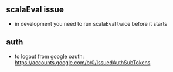 ## scalaEval issue

* in development you need to run scalaEval twice before it starts

## auth

* to logout from google oauth: https://accounts.google.com/b/0/IssuedAuthSubTokens